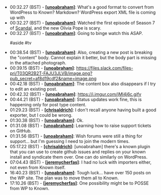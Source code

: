 * <a id="00:32.27">00:32.27 (BST)</a> - __[[unoabraham]](https://github.com/[unoabraham])__: What's a good format to convert from WordPress to Known? Markdown? WordPress export XML file is coming up with
* <a id="00:32.27">00:32.27 (BST)</a> - __[[unoabraham]](https://github.com/[unoabraham])__: Watched the first episode of Season 7 of <a href="https://www.imdb.com/title/tt1837576/" target="_blank" rel="noopener">Scandal</a>, and the new Olivia Pope is scary.
* <a id="00:32.27">00:32.27 (BST)</a> - __[[unoabraham]](https://github.com/[unoabraham])__: Going to binge watch this ASAP.<p>#aside #tv</p>
* <a id="00:38.54">00:38.54 (BST)</a> - __[[unoabraham]](https://github.com/[unoabraham])__: Also, creating a new post is breaking the "content" body. Cannot explain it better, but the body part is missing in the attached photograph.
* <a id="00:39.15">00:39.15 (BST)</a> - __[[unoabraham]](https://github.com/[unoabraham])__: https://files.slack.com/files-pri/T03QR2B2T-FAJU3JLVB/image.png?pub_secret=af8d19cdf2&name=image.png
* <a id="00:42.18">00:42.18 (BST)</a> - __[[unoabraham]](https://github.com/[unoabraham])__: The content box also disappears if I try to edit an existing post.
* <a id="00:42.32">00:42.32 (BST)</a> - __[[unoabraham]](https://github.com/[unoabraham])__: https://i.imgur.com/jMl4j6c.gifv
* <a id="00:44.21">00:44.21 (BST)</a> - __[[unoabraham]](https://github.com/[unoabraham])__: Status updates work fine, this is happening only for post type content.
* <a id="01:29.23">01:29.23 (BST)</a> - __[[chrisaldrich]](https://github.com/[chrisaldrich])__: I don't recall anyone having built a good exporter, but I could be wrong.
* <a id="01:30.38">01:30.38 (BST)</a> - __[[unoabraham]](https://github.com/[unoabraham])__: Ok.
* <a id="01:31.08">01:31.08 (BST)</a> - __[[unoabraham]](https://github.com/[unoabraham])__: Learning how to raise support tickets on GitHub.
* <a id="01:31.56">01:31.56 (BST)</a> - __[[unoabraham]](https://github.com/[unoabraham])__: Wish forums were still a thing for support... but I'm guessing I need to join the modern times.
* <a id="05:17.22">05:17.22 (BST)</a> - __[[chrisaldrich]](https://github.com/[chrisaldrich])__: [unoabraham] there's a known plugin that you can use to create github issues and replies on your known install and syndicate them over. One can do similarly on WordPress.
* <a id="07:04.43">07:04.43 (BST)</a> - __[[jeremycherfas]](https://github.com/[jeremycherfas])__: I had no luck with importers either, not even from Known itself.
* <a id="16:40.23">16:40.23 (BST)</a> - __[[unoabraham]](https://github.com/[unoabraham])__: Tough luck... have over 150 posts on the WP site. The plan was to move them all to Known.
* <a id="17:10.26">17:10.26 (BST)</a> - __[[jeremycherfas]](https://github.com/[jeremycherfas])__: One possibility might be to POSSE from WP to Known.
